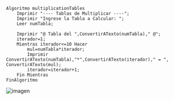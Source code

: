 ```
Algoritmo multiplicationTables
	Imprimir "---- Tablas de Multiplicar ----";
	Imprimir "Ingrese la Tabla a Calcular: ";
	Leer numTabla;
	
	Imprimir "@ Tabla del ",ConvertirATexto(numTabla)," @";	
	iterador=1;
	Mientras iterador<=10 Hacer
		mul=numTabla*iterador;
		Imprimir ConvertirATexto(numTabla),"*",ConvertirATexto(iterador)," = ", ConvertirATexto(mul);
		iterador=iterador+1;
	Fin Mientras	
FinAlgoritmo
```
![imagen](https://user-images.githubusercontent.com/116420679/209067435-4221e169-3243-413e-adcf-25c6126042b7.png)

